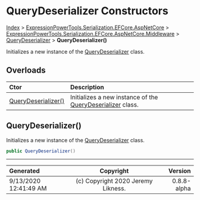 ﻿# QueryDeserializer Constructors

[Index](../index.md) > [ExpressionPowerTools.Serialization.EFCore.AspNetCore](ExpressionPowerTools.Serialization.EFCore.AspNetCore.a.md) > [ExpressionPowerTools.Serialization.EFCore.AspNetCore.Middleware](ExpressionPowerTools.Serialization.EFCore.AspNetCore.Middleware.n.md) > [QueryDeserializer](ExpressionPowerTools.Serialization.EFCore.AspNetCore.Middleware.QueryDeserializer.cs.md) > **QueryDeserializer()**

Initializes a new instance of the [QueryDeserializer](ExpressionPowerTools.Serialization.EFCore.AspNetCore.Middleware.QueryDeserializer.cs.md) class.

## Overloads

| Ctor | Description |
| :-- | :-- |
| [QueryDeserializer()](#querydeserializer) | Initializes a new instance of the [QueryDeserializer](ExpressionPowerTools.Serialization.EFCore.AspNetCore.Middleware.QueryDeserializer.cs.md) class. |

## QueryDeserializer()

Initializes a new instance of the [QueryDeserializer](ExpressionPowerTools.Serialization.EFCore.AspNetCore.Middleware.QueryDeserializer.cs.md) class.

```csharp
public QueryDeserializer()
```



---

| Generated | Copyright | Version |
| :-- | :-: | --: |
| 9/13/2020 12:41:49 AM | (c) Copyright 2020 Jeremy Likness. | 0.8.8-alpha |
